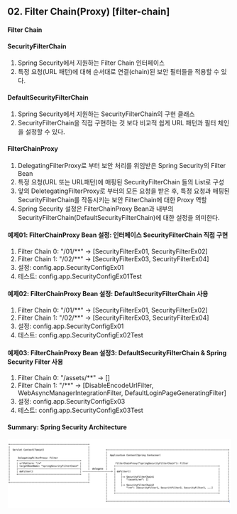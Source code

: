 ## 02. Filter Chain(Proxy) [filter-chain]

#### Filter Chain


#### SecurityFilterChain
1. Spring Security에서 지원하는 Filter Chain 인터페이스
2. 특정 요청(URL 패턴)에 대해 순서대로 연결(chain)된 보안 필터들을 적용할 수 있다.

#### DefaultSecurityFilterChain
1. Spring Security에서 지원하는 SecurityFilterChain의 구현 클래스
2. SecurityFilterChain을 직접 구현하는 것 보다 비교적 쉽게 URL 패턴과 필터 체인을 설정할 수 있다.

#### FilterChainProxy
1. DelegatingFilterProxy로 부터 보안 처리를 위임받은 Spring Security의 Filter Bean
2. 특정 요청(URL 또는 URL패턴)에 매핑된 SecurityFilterChain 들의 List로 구성
3. 앞의 DeletegatingFilterProxy로 부터의 모든 요청을 받은 후, 특정 요청과 매핑된 SecurityFilterChain를 작동시키는 보안 FilterChain에 대한 Proxy 역할
4. Spring Security 설정은 FilterChainProxy Bean과 내부의 SecurityFilterChain(DefaultSecurityFilterChain)에 대한 설정을 의미한다.

#### 예제01: FilterChainProxy Bean 설정: 인터페이스 SecurityFilterChain 직접 구현
1. Filter Chain 0: "/01/**"     -> [SecurityFilterEx01, SecurityFilterEx02]
2. Filter Chain 1: "/02/**"     -> [SecurityFilterEx03, SecurityFilterEx04]
3. 설정: config.app.SecurityConfigEx01
4. 테스트: config.app.SecurityConfigEx01Test


#### 예제02: FilterChainProxy Bean 설정: DefaultSecurityFilterChain 사용
1. Filter Chain 0: "/01/**"     -> [SecurityFilterEx01, SecurityFilterEx02]
2. Filter Chain 1: "/02/**"     -> [SecurityFilterEx03, SecurityFilterEx04]
3. 설정: config.app.SecurityConfigEx01
4. 테스트: config.app.SecurityConfigEx02Test


#### 예제03: FilterChainProxy Bean 설정3: DefaultSecurityFilterChain & Spring Security Filter 사용
1. Filter Chain 0: "/assets/**" -> []
2. Filter Chain 1: "/**"        -> [DisableEncodeUrlFilter, WebAsyncManagerIntegrationFilter, DefaultLoginPageGeneratingFilter]
3. 설정: config.app.SecurityConfigEx03
4. 테스트: config.app.SecurityConfigEx03Test


#### Summary: Spring Security Architecture
![c8d352e44262d2618cc7e8ee6a551c3b.png](../_resources/c8d352e44262d2618cc7e8ee6a551c3b.png)
